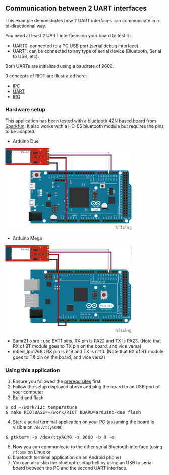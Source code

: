 ## Communication between 2 UART interfaces

This example demonstrates how 2 UART interfaces can communicate in a
bi-directionnal way.

You need at least 2 UART interfaces on your board to test it :
* UART0: connected to a PC USB port (serial debug interface).
* UART1: can be connected to any type of serial device (Bluetooth, Serial to USB, etc).

Both UARTs are initialized using a baudrate of 9600.

3 concepts of RIOT are illustrated here:
* [IPC](http://riot-os.org/api/group__core__msg.html#details)
* [UART](http://riot-os.org/api/group__drivers__periph__uart.html#details)
* [IRQ](http://riot-os.org/api/group__core__irq.html#details)


### Hardware setup

This application has been tested with a [bluetooth 42N based board from
Sparkfun](https://www.sparkfun.com/products/12577). It also works with a HC-05
bluetooth module but requires the pins to be adapted.


* Arduino Due

<img src="https://github.com/aabadie/riot-apps/blob/master/serial_to_serial/docs/uart_2_uart_arduino_due_bb.png" width="400">

* Arduino Mega

<img src="https://github.com/aabadie/riot-apps/blob/master/serial_to_serial/docs/uart_2_uart_arduino_mega2560_bb.png" width="400">

* Samr21-xpro : use EXT1 pins. RX pin is PA22 and TX is PA23. (Note that RX of
BT module goes to TX pin on the board, and vice versa)
* mbed_lpc1768 : RX pin is n°9 and TX is n°10. (Note that RX of
BT module goes to TX pin on the board, and vice versa)

### Using this application

1. Ensure you followed the
[prerequisites](https://github.com/aabadie/riot-apps#prerequisites) first
2. Follow the setup displayed above and plug the board to an USB port of your computer
3. Build and flash:
<pre>
$ cd ~/work/i2c_temperature
$ make RIOTBASE=~/work/RIOT BOARD=arduino-due flash
</pre>
4. Start a serial terminal application on your PC (assuming the board is
visible on `/dev/ttyACM0`)
<pre>
$ gtkterm -p /dev/ttyACM0 -s 9600 -b 8 -e
</pre>
5. Now you can communicate to the other serial Bluetooth interface (using `rfcomm` on Linux or
6. bluetooth terminal application on an Android phone)
7. You can also skip the bluetooth setup hell by using an USB to serial board
between the PC and the second UART interface.


